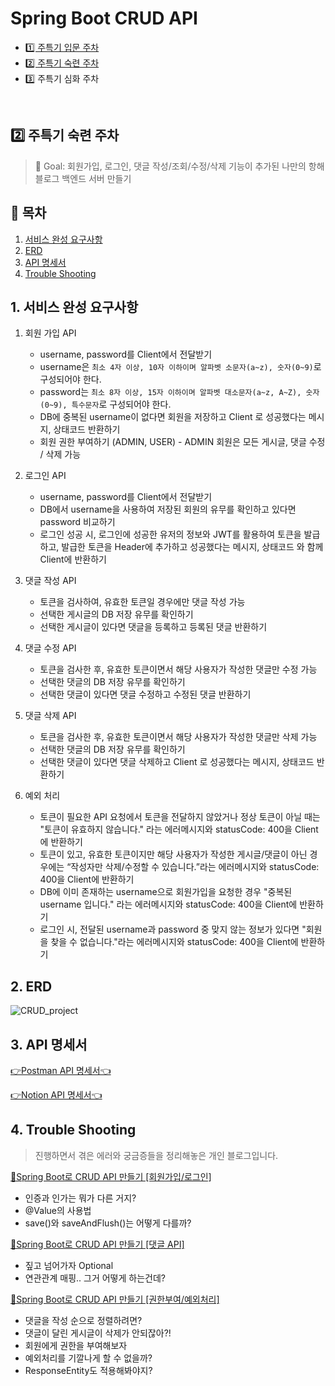 
# Spring Boot CRUD API

 - [1️⃣ 주특기 입문 주차](https://github.com/eunsol-an/spring-boot-crud/tree/1week)
 - [2️⃣ 주특기 숙련 주차](https://github.com/eunsol-an/spring-boot-crud/tree/2week)
 - 3️⃣ 주특기 심화 주차
<br>

## 2️⃣ 주특기 숙련 주차
> 🚩 Goal: 회원가입, 로그인, 댓글 작성/조회/수정/삭제 기능이 추가된 나만의 항해 블로그 백엔드 서버 만들기

## 📝 목차
1. [서비스 완성 요구사항](#1-서비스-완성-요구사항)
2. [ERD](#2-ERD)
3. [API 명세서](#3-API-명세서)
4. [Trouble Shooting](#4-Trouble-Shooting)

## 1. 서비스 완성 요구사항

1.  회원 가입 API
    
    -   username, password를 Client에서 전달받기
    -   username은 `최소 4자 이상, 10자 이하이며 알파벳 소문자(a~z), 숫자(0~9)`로 구성되어야 한다.
    -   password는 `최소 8자 이상, 15자 이하이며 알파벳 대소문자(a~z, A~Z), 숫자(0~9), 특수문자`로 구성되어야 한다.
    -   DB에 중복된 username이 없다면 회원을 저장하고 Client 로 성공했다는 메시지, 상태코드 반환하기
    -   회원 권한 부여하기 (ADMIN, USER) - ADMIN 회원은 모든 게시글, 댓글 수정 / 삭제 가능

2.  로그인 API
    
    -   username, password를 Client에서 전달받기
    -   DB에서 username을 사용하여 저장된 회원의 유무를 확인하고 있다면 password 비교하기
    -   로그인 성공 시, 로그인에 성공한 유저의 정보와 JWT를 활용하여 토큰을 발급하고, 발급한 토큰을 Header에 추가하고 성공했다는 메시지, 상태코드 와 함께 Client에 반환하기
3.  댓글 작성 API
    
    -   토큰을 검사하여, 유효한 토큰일 경우에만 댓글 작성 가능
    -   선택한 게시글의 DB 저장 유무를 확인하기
    -   선택한 게시글이 있다면 댓글을 등록하고 등록된 댓글 반환하기
4.  댓글 수정 API
    
    -   토큰을 검사한 후, 유효한 토큰이면서 해당 사용자가 작성한 댓글만 수정 가능
    -   선택한 댓글의 DB 저장 유무를 확인하기
    -   선택한 댓글이 있다면 댓글 수정하고 수정된 댓글 반환하기
5.  댓글 삭제 API
    
    -   토큰을 검사한 후, 유효한 토큰이면서 해당 사용자가 작성한 댓글만 삭제 가능
    -   선택한 댓글의 DB 저장 유무를 확인하기
    -   선택한 댓글이 있다면 댓글 삭제하고 Client 로 성공했다는 메시지, 상태코드 반환하기
6.  예외 처리
    
    -   토큰이 필요한 API 요청에서 토큰을 전달하지 않았거나 정상 토큰이 아닐 때는 "토큰이 유효하지 않습니다." 라는 에러메시지와 statusCode: 400을 Client에 반환하기
    -   토큰이 있고, 유효한 토큰이지만 해당 사용자가 작성한 게시글/댓글이 아닌 경우에는 “작성자만 삭제/수정할 수 있습니다.”라는 에러메시지와 statusCode: 400을 Client에 반환하기
    -   DB에 이미 존재하는 username으로 회원가입을 요청한 경우 "중복된 username 입니다." 라는 에러메시지와 statusCode: 400을 Client에 반환하기
    -   로그인 시, 전달된 username과 password 중 맞지 않는 정보가 있다면 "회원을 찾을 수 없습니다."라는 에러메시지와 statusCode: 400을 Client에 반환하기


## 2. ERD
![CRUD_project](https://user-images.githubusercontent.com/87196958/206372026-378bc05c-7d1c-4558-a826-e89f17ea8114.png)


## 3. API 명세서

[👉Postman API 명세서👈](https://documenter.getpostman.com/view/24640515/2s8YzQXPma)

[👉Notion API 명세서👈](https://eunsolan.notion.site/07076902016d4124848a7ef9251567ae?v=943fe4a9488c49c2aa592d10cdf2a803)

## 4. Trouble Shooting

> 진행하면서 겪은 에러와 궁금증들을 정리해놓은 개인 블로그입니다.

[🌱Spring Boot로 CRUD API 만들기 [회원가입/로그인]](https://oneul-losnue.tistory.com/270)
- 인증과 인가는 뭐가 다른 거지?
- @Value의 사용법
- save()와 saveAndFlush()는 어떻게 다를까?

[🌱Spring Boot로 CRUD API 만들기 [댓글 API]](https://oneul-losnue.tistory.com/271)
- 짚고 넘어가자 Optional
- 연관관계 매핑.. 그거 어떻게 하는건데?

[🌱Spring Boot로 CRUD API 만들기 [권한부여/예외처리]](https://oneul-losnue.tistory.com/274)
- 댓글을 작성 순으로 정렬하려면?
- 댓글이 달린 게시글이 삭제가 안되잖아?!
- 회원에게 권한을 부여해보자
- 예외처리를 기깔나게 할 수 없을까?
- ResponseEntity도 적용해봐야지?
